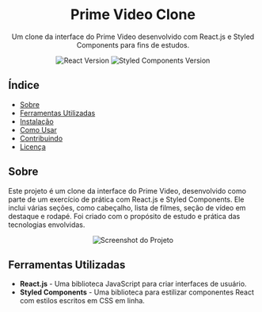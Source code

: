 <!-- Título -->
<h1 align="center">Prime Video Clone</h1>

<!-- Descrição -->
<p align="center">Um clone da interface do Prime Video desenvolvido com React.js e Styled Components para fins de estudos.</p>

<!-- Badges -->
<p align="center">
    <img src="https://img.shields.io/badge/React-17.0.2-blue" alt="React Version">
    <img src="https://img.shields.io/badge/Styled%20Components-5.3.0-orange" alt="Styled Components Version">
</p>

<!-- Índice -->
## Índice

- [Sobre](#sobre)
- [Ferramentas Utilizadas](#ferramentas-utilizadas)
- [Instalação](#instalação)
- [Como Usar](#como-usar)
- [Contribuindo](#contribuindo)
- [Licença](#licença)

<!-- Sobre -->
## Sobre

Este projeto é um clone da interface do Prime Video, desenvolvido como parte de um exercício de prática com React.js e Styled Components. Ele inclui várias seções, como cabeçalho, lista de filmes, seção de vídeo em destaque e rodapé. Foi criado com o propósito de estudo e prática das tecnologias envolvidas.
<p align="center">
    <img src="https://drive.google.com/file/d/1IvODX4NenWeGqf3AHy_Qn9k76Z2ZMEWU/view?usp=drive_link" alt="Screenshot do Projeto">
</p>

<!-- Ferramentas Utilizadas -->
## Ferramentas Utilizadas

- **React.js** - Uma biblioteca JavaScript para criar interfaces de usuário.
- **Styled Components** - Uma biblioteca para estilizar componentes React com estilos escritos em CSS em linha.

